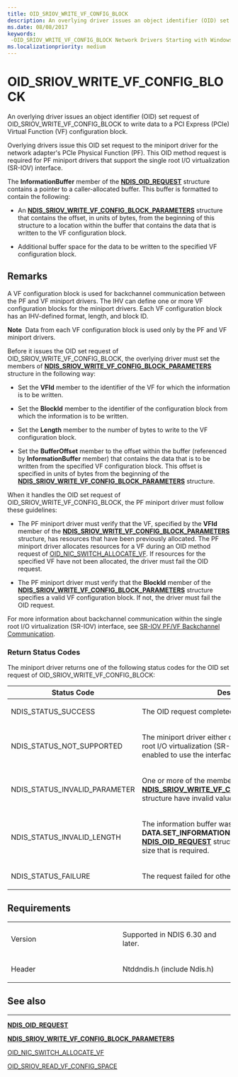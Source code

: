 ```yaml
---
title: OID_SRIOV_WRITE_VF_CONFIG_BLOCK
description: An overlying driver issues an object identifier (OID) set request of OID_SRIOV_WRITE_VF_CONFIG_BLOCK to write data to a PCI Express (PCIe) Virtual Function (VF) configuration block.
ms.date: 08/08/2017
keywords: 
 -OID_SRIOV_WRITE_VF_CONFIG_BLOCK Network Drivers Starting with Windows Vista
ms.localizationpriority: medium
---
```


# OID\_SRIOV\_WRITE\_VF\_CONFIG\_BLOCK


An overlying driver issues an object identifier (OID) set request of OID\_SRIOV\_WRITE\_VF\_CONFIG\_BLOCK to write data to a PCI Express (PCIe) Virtual Function (VF) configuration block.

Overlying drivers issue this OID set request to the miniport driver for the network adapter's PCIe Physical Function (PF). This OID method request is required for PF miniport drivers that support the single root I/O virtualization (SR-IOV) interface.

The **InformationBuffer** member of the [**NDIS\_OID\_REQUEST**](/windows-hardware/drivers/ddi/ndis/ns-ndis-_ndis_oid_request) structure contains a pointer to a caller-allocated buffer. This buffer is formatted to contain the following:

-   An [**NDIS\_SRIOV\_WRITE\_VF\_CONFIG\_BLOCK\_PARAMETERS**](/windows-hardware/drivers/ddi/ntddndis/ns-ntddndis-_ndis_sriov_write_vf_config_block_parameters) structure that contains the offset, in units of bytes, from the beginning of this structure to a location within the buffer that contains the data that is written to the VF configuration block.

-   Additional buffer space for the data to be written to the specified VF configuration block.

## Remarks

A VF configuration block is used for backchannel communication between the PF and VF miniport drivers. The IHV can define one or more VF configuration blocks for the miniport drivers. Each VF configuration block has an IHV-defined format, length, and block ID.

**Note**  Data from each VF configuration block is used only by the PF and VF miniport drivers.

 

Before it issues the OID set request of OID\_SRIOV\_WRITE\_VF\_CONFIG\_BLOCK, the overlying driver must set the members of [**NDIS\_SRIOV\_WRITE\_VF\_CONFIG\_BLOCK\_PARAMETERS**](/windows-hardware/drivers/ddi/ntddndis/ns-ntddndis-_ndis_sriov_write_vf_config_block_parameters) structure in the following way:

-   Set the **VFId** member to the identifier of the VF for which the information is to be written.

-   Set the **BlockId** member to the identifier of the configuration block from which the information is to be written.

-   Set the **Length** member to the number of bytes to write to the VF configuration block.

-   Set the **BufferOffset** member to the offset within the buffer (referenced by **InformationBuffer** member) that contains the data that is to be written from the specified VF configuration block. This offset is specified in units of bytes from the beginning of the [**NDIS\_SRIOV\_WRITE\_VF\_CONFIG\_BLOCK\_PARAMETERS**](/windows-hardware/drivers/ddi/ntddndis/ns-ntddndis-_ndis_sriov_write_vf_config_block_parameters) structure.

When it handles the OID set request of OID\_SRIOV\_WRITE\_VF\_CONFIG\_BLOCK, the PF miniport driver must follow these guidelines:

-   The PF miniport driver must verify that the VF, specified by the **VFId** member of the [**NDIS\_SRIOV\_WRITE\_VF\_CONFIG\_BLOCK\_PARAMETERS**](/windows-hardware/drivers/ddi/ntddndis/ns-ntddndis-_ndis_sriov_write_vf_config_block_parameters) structure, has resources that have been previously allocated. The PF miniport driver allocates resources for a VF during an OID method request of [OID\_NIC\_SWITCH\_ALLOCATE\_VF](oid-nic-switch-allocate-vf.md). If resources for the specified VF have not been allocated, the driver must fail the OID request.

-   The PF miniport driver must verify that the **BlockId** member of the [**NDIS\_SRIOV\_WRITE\_VF\_CONFIG\_BLOCK\_PARAMETERS**](/windows-hardware/drivers/ddi/ntddndis/ns-ntddndis-_ndis_sriov_write_vf_config_block_parameters) structure specifies a valid VF configuration block. If not, the driver must fail the OID request.

For more information about backchannel communication within the single root I/O virtualization (SR-IOV) interface, see [SR-IOV PF/VF Backchannel Communication](./sr-iov-pf-vf-backchannel-communication.md).

### Return Status Codes

The miniport driver returns one of the following status codes for the OID set request of OID\_SRIOV\_WRITE\_VF\_CONFIG\_BLOCK:

<table>
<colgroup>
<col width="50%" />
<col width="50%" />
</colgroup>
<thead>
<tr class="header">
<th>Status Code</th>
<th>Description</th>
</tr>
</thead>
<tbody>
<tr class="odd">
<td><p>NDIS_STATUS_SUCCESS</p></td>
<td><p>The OID request completed successfully.</p></td>
</tr>
<tr class="even">
<td><p>NDIS_STATUS_NOT_SUPPORTED</p></td>
<td><p>The miniport driver either does not support the single root I/O virtualization (SR-IOV) interface or is not enabled to use the interface.</p></td>
</tr>
<tr class="odd">
<td><p>NDIS_STATUS_INVALID_PARAMETER</p></td>
<td><p>One or more of the members of the <a href="/windows-hardware/drivers/ddi/ntddndis/ns-ntddndis-_ndis_sriov_write_vf_config_block_parameters" data-raw-source="[&lt;strong&gt;NDIS_SRIOV_WRITE_VF_CONFIG_BLOCK_PARAMETERS&lt;/strong&gt;](/windows-hardware/drivers/ddi/ntddndis/ns-ntddndis-_ndis_sriov_write_vf_config_block_parameters)"><strong>NDIS_SRIOV_WRITE_VF_CONFIG_BLOCK_PARAMETERS</strong></a> structure have invalid values.</p></td>
</tr>
<tr class="even">
<td><p>NDIS_STATUS_INVALID_LENGTH</p></td>
<td><p>The information buffer was too short. NDIS sets the <strong>DATA.SET_INFORMATION.BytesNeeded</strong> member in the <a href="/windows-hardware/drivers/ddi/ndis/ns-ndis-_ndis_oid_request" data-raw-source="[&lt;strong&gt;NDIS_OID_REQUEST&lt;/strong&gt;](/windows-hardware/drivers/ddi/ndis/ns-ndis-_ndis_oid_request)"><strong>NDIS_OID_REQUEST</strong></a> structure to the minimum buffer size that is required.</p></td>
</tr>
<tr class="odd">
<td><p>NDIS_STATUS_FAILURE</p></td>
<td><p>The request failed for other reasons.</p></td>
</tr>
</tbody>
</table>

 

## Requirements

<table>
<colgroup>
<col width="50%" />
<col width="50%" />
</colgroup>
<tbody>
<tr class="odd">
<td><p>Version</p></td>
<td><p>Supported in NDIS 6.30 and later.</p></td>
</tr>
<tr class="even">
<td><p>Header</p></td>
<td>Ntddndis.h (include Ndis.h)</td>
</tr>
</tbody>
</table>

## See also


****
[**NDIS\_OID\_REQUEST**](/windows-hardware/drivers/ddi/ndis/ns-ndis-_ndis_oid_request)

[**NDIS\_SRIOV\_WRITE\_VF\_CONFIG\_BLOCK\_PARAMETERS**](/windows-hardware/drivers/ddi/ntddndis/ns-ntddndis-_ndis_sriov_write_vf_config_block_parameters)

[OID\_NIC\_SWITCH\_ALLOCATE\_VF](oid-nic-switch-allocate-vf.md)

[OID\_SRIOV\_READ\_VF\_CONFIG\_SPACE](oid-sriov-read-vf-config-space.md)

